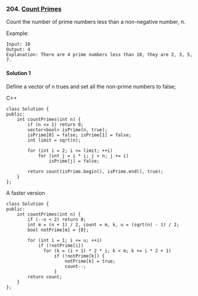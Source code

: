 ### 204\. [Count Primes](https://leetcode.com/problems/count-primes/)

Count the number of prime numbers less than a non-negative number, n.

Example:
```
Input: 10
Output: 4
Explanation: There are 4 prime numbers less than 10, they are 2, 3, 5, 7.
```

#### Solution 1

Define a vector of n trues and set all the non-prime numbers to false;

C++

```
class Solution {
public:
    int countPrimes(int n) {
        if (n <= 1) return 0;
        vector<bool> isPrime(n, true);
        isPrime[0] = false; isPrime[1] = false;
        int limit = sqrt(n);

        for (int i = 2; i <= limit; ++i)
            for (int j = i * i; j < n; j += i)
                isPrime[j] = false;

        return count(isPrime.begin(), isPrime.end(), true);
    }
};
```

A faster version

```
class Solution {
public:
    int countPrimes(int n) {
        if (--n < 2) return 0;
        int m = (n + 1) / 2, count = m, k, u = (sqrt(n) - 1) / 2;
        bool notPrime[m] = {0};

        for (int i = 1; i <= u; ++i)
            if (!notPrime[i])
              for (k = (i + 1) * 2 * i; k < m; k += i * 2 + 1)
                  if (!notPrime[k]) {
                      notPrime[k] = true;
                      count--;
                  }
        return count;
    }
};
```
